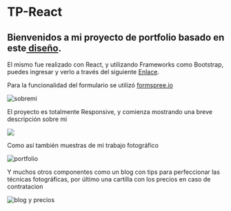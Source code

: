 # TP-React
<h2>Bienvenidos a mi proyecto de portfolio basado en este<a href="https://www.behance.net/gallery/99902869/Website-for-the-photographer-UIUX-design?tracking_source=search_projects%7Cportfolio" target="_BLANK"> diseño</a>.</h2>

<p>El mismo fue realizado con React, y utilizando Frameworks como Bootstrap, puedes ingresar y verlo a través del siguiente <a href="https://rarroyo941.github.io/TP-React/" target="_BLANK">Enlace</a>.</p>

<p>Para la funcionalidad del formulario se utilizó <a href="https://formspree.io">formspree.io</a></p>

<img src="sobremi.jpg" alt="sobremi"/>

<p>El proyecto es totalmente Responsive, y comienza mostrando una breve descripción sobre mi</p>

<img src=sobremi/>

<p>Como así también muestras de mi trabajo fotográfico</p>

<img src="https://ibb.co/0qTXYtZ" alt="portfolio"/>

<p>Y muchos otros componentes como un blog con tips para perfeccionar las técnicas fotográficas, por último una cartilla con los precios en caso de contratacion</p>

<img src="https://ibb.co/KrkpSB2" alt="blog y precios"/>
